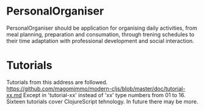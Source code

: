 PersonalOrganiser
=================

PersonalOrganiser should be application for organising daily activities, from meal planning, preparation and consumation, through trening schedules to their time adaptation with professional development and social interaction.

Tutorials
=========

Tutorials from this address are followed.
https://github.com/magomimmo/modern-cljs/blob/master/doc/tutorial-xx.md
Except in 'tutorial-xx' instead of 'xx' type numbers from 01 to 16. Sixteen tutorials cover ClojureScript tehnology. In future there may be more.

